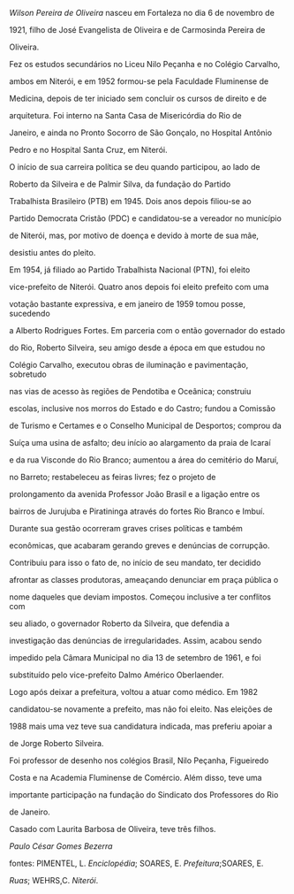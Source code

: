 

*Wilson Pereira de Oliveira* nasceu em Fortaleza no dia 6 de novembro de

1921, filho de José Evangelista de Oliveira e de Carmosinda Pereira de

Oliveira.



Fez os estudos secundários no Liceu Nilo Peçanha e no Colégio Carvalho,

ambos em Niterói, e em 1952 formou-se pela Faculdade Fluminense de

Medicina, depois de ter iniciado sem concluir os cursos de direito e de

arquitetura. Foi interno na Santa Casa de Misericórdia do Rio de

Janeiro, e ainda no Pronto Socorro de São Gonçalo, no Hospital Antônio

Pedro e no Hospital Santa Cruz, em Niterói.



O início de sua carreira política se deu quando participou, ao lado de

Roberto da Silveira e de Palmir Silva, da fundação do Partido

Trabalhista Brasileiro (PTB) em 1945. Dois anos depois filiou-se ao

Partido Democrata Cristão (PDC) e candidatou-se a vereador no município

de Niterói, mas, por motivo de doença e devido à morte de sua mãe,

desistiu antes do pleito.



Em 1954, já filiado ao Partido Trabalhista Nacional (PTN), foi eleito

vice-prefeito de Niterói. Quatro anos depois foi eleito prefeito com uma

votação bastante expressiva, e em janeiro de 1959 tomou posse, sucedendo

a Alberto Rodrigues Fortes. Em parceria com o então governador do estado

do Rio, Roberto Silveira, seu amigo desde a época em que estudou no

Colégio Carvalho, executou obras de iluminação e pavimentação, sobretudo

nas vias de acesso às regiões de Pendotiba e Oceânica; construiu

escolas, inclusive nos morros do Estado e do Castro; fundou a Comissão

de Turismo e Certames e o Conselho Municipal de Desportos; comprou da

Suíça uma usina de asfalto; deu início ao alargamento da praia de Icaraí

e da rua Visconde do Rio Branco; aumentou a área do cemitério do Maruí,

no Barreto; restabeleceu as feiras livres; fez o projeto de

prolongamento da avenida Professor João Brasil e a ligação entre os

bairros de Jurujuba e Piratininga através do fortes Rio Branco e Imbuí.



Durante sua gestão ocorreram graves crises políticas e também

econômicas, que acabaram gerando greves e denúncias de corrupção.

Contribuiu para isso o fato de, no início de seu mandato, ter decidido

afrontar as classes produtoras, ameaçando denunciar em praça pública o

nome daqueles que deviam impostos. Começou inclusive a ter conflitos com

seu aliado, o governador Roberto da Silveira, que defendia a

investigação das denúncias de irregularidades. Assim, acabou sendo

impedido pela Câmara Municipal no dia 13 de setembro de 1961, e foi

substituído pelo vice-prefeito Dalmo Américo Oberlaender.



Logo após deixar a prefeitura, voltou a atuar como médico. Em 1982

candidatou-se novamente a prefeito, mas não foi eleito. Nas eleições de

1988 mais uma vez teve sua candidatura indicada, mas preferiu apoiar a

de Jorge Roberto Silveira.



Foi professor de desenho nos colégios Brasil, Nilo Peçanha, Figueiredo

Costa e na Academia Fluminense de Comércio. Além disso, teve uma

importante participação na fundação do Sindicato dos Professores do Rio

de Janeiro.



Casado com Laurita Barbosa de Oliveira, teve três filhos.



*Paulo César Gomes Bezerra*



fontes: PIMENTEL, L. *Enciclopédia*; SOARES, E. *Prefeitura*;SOARES, E.

*Ruas*; WEHRS,C. *Niterói*.


